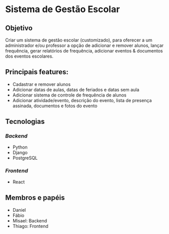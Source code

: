 # Sistema de Gestão Escolar
## Objetivo
Criar um sistema de gestão escolar (customizado), para oferecer a um administrador e/ou professor a opção de adicionar e remover alunos, lançar frequência, gerar relatórios de frequência, adicionar eventos & documentos dos eventos escolares.

## Principais features:
- Cadastrar e remover alunos
- Adicionar datas de aulas, datas de feriados e datas sem aula
- Adicionar sistema de controle de frequência de alunos
- Adicionar atividade/evento, descrição do evento, lista de presença assinada, documentos e fotos do evento

## Tecnologias
### _Backend_
- Python
- Django
- PostgreSQL
### _Frontend_
- React

## Membros e papéis
- Daniel
- Fábio
- Misael: Backend
- Thiago: Frontend
